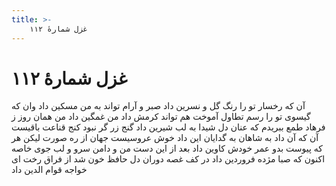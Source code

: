 ```yaml
---
title: >-
    غزل شمارهٔ ۱۱۲
---
```

# غزل شمارهٔ ۱۱۲

آن که رخسار تو را رنگ گل و نسرین داد
صبر و آرام تواند به من مسکین داد
وان که گیسوی تو را رسم تطاول آموخت
هم تواند کرمش داد من غمگین داد
من همان روز ز فرهاد طمع ببریدم
که عنان دل شیدا به لب شیرین داد
گنج زر گر نبود کنج قناعت باقیست
آن که آن داد به شاهان به گدایان این داد
خوش عروسیست جهان از ره صورت لیکن
هر که پیوست بدو عمر خودش کاوین داد
بعد از این دست من و دامن سرو و لب جوی
خاصه اکنون که صبا مژده فروردین داد
در کف غصه دوران دل حافظ خون شد
از فراق رخت ای خواجه قوام الدین داد
